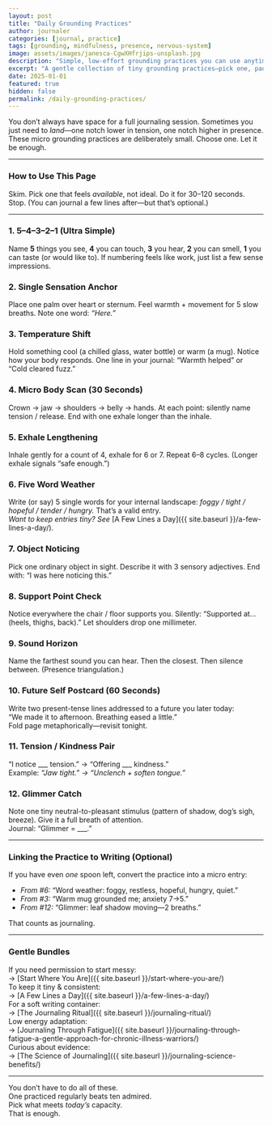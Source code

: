 ```yaml
---
layout: post
title: "Daily Grounding Practices"
author: journaler
categories: [journal, practice]
tags: [grounding, mindfulness, presence, nervous-system]
image: assets/images/janesca-CgwXHfrjips-unsplash.jpg
description: "Simple, low-effort grounding practices you can use anytime—tiny sensory resets, breath cues, and micro journaling prompts."
excerpt: "A gentle collection of tiny grounding practices—pick one, pause a minute, return to yourself."
date: 2025-01-01
featured: true
hidden: false
permalink: /daily-grounding-practices/
---
```


You don’t always have space for a full journaling session. Sometimes you just need to *land*—one notch lower in tension, one notch higher in presence. These micro grounding practices are deliberately small. Choose one. Let it be enough.

---

### How to Use This Page
Skim. Pick one that feels *available*, not ideal. Do it for 30–120 seconds. Stop. (You can journal a few lines after—but that’s optional.)

---

### 1. 5–4–3–2–1 (Ultra Simple)  
Name **5** things you see, **4** you can touch, **3** you hear, **2** you can smell, **1** you can taste (or would like to). If numbering feels like work, just list a few sense impressions.

### 2. Single Sensation Anchor  
Place one palm over heart or sternum. Feel warmth + movement for 5 slow breaths. Note one word: *“Here.”*

### 3. Temperature Shift  
Hold something cool (a chilled glass, water bottle) or warm (a mug). Notice how your body responds. One line in your journal: “Warmth helped” or “Cold cleared fuzz.”

### 4. Micro Body Scan (30 Seconds)  
Crown → jaw → shoulders → belly → hands. At each point: silently name tension / release. End with one exhale longer than the inhale.

### 5. Exhale Lengthening  
Inhale gently for a count of 4, exhale for 6 or 7. Repeat 6–8 cycles. (Longer exhale signals “safe enough.”)

### 6. Five Word Weather  
Write (or say) 5 single words for your internal landscape: *foggy / tight / hopeful / tender / hungry.* That’s a valid entry.  
*Want to keep entries tiny? See* [A Few Lines a Day]({{ site.baseurl }}/a-few-lines-a-day/).

### 7. Object Noticing  
Pick one ordinary object in sight. Describe it with 3 sensory adjectives. End with: “I was here noticing this.”

### 8. Support Point Check  
Notice everywhere the chair / floor supports you. Silently: “Supported at… (heels, thighs, back).” Let shoulders drop one millimeter.

### 9. Sound Horizon  
Name the farthest sound you can hear. Then the closest. Then silence between. (Presence triangulation.)

### 10. Future Self Postcard (60 Seconds)  
Write two present-tense lines addressed to a future you later today:  
“We made it to afternoon. Breathing eased a little.”  
Fold page metaphorically—revisit tonight.

### 11. Tension / Kindness Pair  
“I notice ___ tension.” → “Offering ___ kindness.”  
Example: *“Jaw tight.” → “Unclench + soften tongue.”*

### 12. Glimmer Catch  
Note one tiny neutral-to-pleasant stimulus (pattern of shadow, dog’s sigh, breeze). Give it a full breath of attention.  
Journal: “Glimmer = ___.”

---

### Linking the Practice to Writing (Optional)

If you have even *one* spoon left, convert the practice into a micro entry:
- *From #6:* “Word weather: foggy, restless, hopeful, hungry, quiet.”
- *From #3:* “Warm mug grounded me; anxiety 7→5.”
- *From #12:* “Glimmer: leaf shadow moving—2 breaths.”

That counts as journaling.

---

### Gentle Bundles  
If you need permission to start messy:  
→ [Start Where You Are]({{ site.baseurl }}/start-where-you-are/)  
To keep it tiny & consistent:  
→ [A Few Lines a Day]({{ site.baseurl }}/a-few-lines-a-day/)  
For a soft writing container:  
→ [The Journaling Ritual]({{ site.baseurl }}/journaling-ritual/)  
Low energy adaptation:  
→ [Journaling Through Fatigue]({{ site.baseurl }}/journaling-through-fatigue-a-gentle-approach-for-chronic-illness-warriors/)  
Curious about evidence:  
→ [The Science of Journaling]({{ site.baseurl }}/journaling-science-benefits/)

---

You don’t have to do all of these.  
One practiced regularly beats ten admired.  
Pick what meets *today’s* capacity.  
That is enough.
